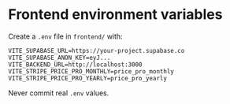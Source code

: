 # Frontend environment variables

Create a `.env` file in `frontend/` with:

```
VITE_SUPABASE_URL=https://your-project.supabase.co
VITE_SUPABASE_ANON_KEY=eyJ...
VITE_BACKEND_URL=http://localhost:3000
VITE_STRIPE_PRICE_PRO_MONTHLY=price_pro_monthly
VITE_STRIPE_PRICE_PRO_YEARLY=price_pro_yearly
```

Never commit real `.env` values.
